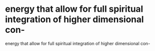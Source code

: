 # energy that allow for full spiritual integration of higher dimensional con-

energy that allow for full spiritual integration of higher dimensional con-